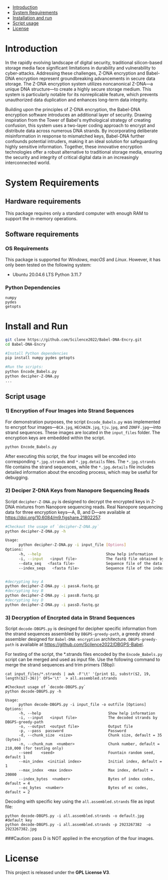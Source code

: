 
- [Introduction](#introduction)
- [System Requirements](#system-requirements)
- [Installation and run](#install-and-run)
- [Script usage](#script-usage)
- [License](#license)


# Introduction
In the rapidly evolving landscape of digital security, traditional silicon-based storage media face significant limitations in durability and vulnerability to cyber-attacks. Addressing these challenges, Z-DNA encryption and Babel-DNA encryption represent groundbreaking advancements in secure data storage. The Z-DNA encryption system utilizes noncanonical Z-DNA—a unique DNA structure—to create a highly secure storage medium. This system is particularly notable for its nonreplicable feature, which prevents unauthorized data duplication and enhances long-term data integrity. 

Building upon the principles of Z-DNA encryption, the Babel-DNA encryption software introduces an additional layer of security. Drawing inspiration from the Tower of Babel's mythological strategy of creating confusion, this system uses a two-layer coding approach to encrypt and distribute data across numerous DNA strands. By incorporating deliberate misinformation in response to mismatched keys, Babel-DNA further confounds potential intruders, making it an ideal solution for safeguarding highly sensitive information. Together, these innovative encryption technologies offer a robust alternative to traditional storage media, ensuring the security and integrity of critical digital data in an increasingly interconnected world.


# System Requirements
## Hardware requirements
This package requires only a standard computer with enough RAM to support the in-memory operations.

## Software requirements
### OS Requirements
This package is supported for *Windows*, *macOS* and *Linux*. 
However, it has only been tested on the following system:
+ Ubuntu 20.04.6 LTS Python 3.11.7

### Python Dependencies

```
numpy
pydes
getopts
```

# Install and Run



```sh
git clone https://github.com/Scilence2022/Babel-DNA-Encry.git
cd Babel-DNA-Encry

#Install Python dependencies
pip install numpy pydes getopts

#Run the scripts:
python Encode_Babels.py
python decipher-Z-DNA.py 
...

```

## Script usage
### 1) Encryption of Four Images into Strand Sequences
For demonstration purposes, the script `Encode_Babels.py` was implemented to encrypt four images—`BCA.jpg`, `HECHAIN.jpg`, `tju.jpg`, and `ZONFF.jpg`—into strand sequences. These images are located in the `input_files` folder. The encryption keys are embedded within the script.

```sh
python Encode_Babels.py
```

After executing this script, the four images will be encoded into corresponding `*.jpg.strands` and `*.jpg.details` files. The `*.jpg.strands` file contains the strand sequences, while the `*.jpg.details` file includes detailed information about the encoding process, which may be useful for debugging.

### 2) Deciper Z-DNA Keys from Nanopore Sequencing Reads
Script `decipher-Z-DNA.py` is designed to decrypt the encrypted keys in Z-DNA mixtures from Nanopore sequencing reads.
Real Nanopore sequencing data for three encryption keys—A, B, and D—are available at  https://doi.org/10.6084/m9.figshare.21802257. 

```sh
#Checkout the usage of `decipher-Z-DNA.py`
python decipher-Z-DNA.py -h

Usage:
      python decipher-Z-DNA.py -i input_file [Options]
Options:
      -h, --help                             Show help information
      -i, --input   <input file>             The fastQ file obtained by Nanopore sequencing
      --data_seq   <fasta file>              Sequence file of the data fragment, default: input_files/data-seq.fa
      --index_seqs   <fasta file>            Sequence file of the index fragments, default: input_files/index-data-seqs.fa


#decrypting key A
python decipher-Z-DNA.py -i passA.fastq.gz
#decrypting key B
python decipher-Z-DNA.py -i passB.fastq.gz
#decrypting key D
python decipher-Z-DNA.py -i passD.fastq.gz

```


### 3) Decryption of Encrpted data in Strand Sequences
Script `decode-DBGPS.py` is desinged for decipher specific information from the strand sequences assembled by `DBGPS-greedy-path`, a greedy strand assembler designed for `Babel-DNA encryption` architecture. `DBGPS-greedy-path` is available at https://github.com/Scilence2022/DBGPS-Babel.

For testing of the script, the *.strands files encoded by the `Encode_Babels.py` script can be merged and used as input file. Use the following command to merge the strand sequences and trim primers (18bp):
```commandline
cat input_files/*.strands | awk -F'\t' '{print $1, substr($2, 19, length($2)-36)}' OFS='\t'  > all.assembled.strands
```

```commandline
#Checkout usage of `decode-DBGPS.py`
python decode-DBGPS.py -h

Usage:
      python decode-DBGPS.py -i input_file -o outfile [Options]
Options:
      -h, --help                              Show help information
      -i, --input   <input file>              The decoded strands by DBGPS-greedy-path
      -o, --output  <output file>             Output file
      -p, --pass  password                    Password
      -d, --chunk_size  <size>                Chunk size, default = 35 (bytes)
      -n, --chunk_num  <number>               Chunk number, default = 210,000 (for testing only)
      --seed    <seed>                        Fountain random seed, default 1
      --min_index  <initial index>            Initial index, default = 1
      --max_index  <max index>                Max index, default = 20000
      --index_bytes  <number>                 Bytes of index codes, default = 4
      --ec_bytes  <number>                    Bytes of ec codes, default = 2
```

Decoding with specific key using the `all.assembled.strands` file as input file:
```
python decode-DBGPS.py -i all.assembled.strands -o default.jpg #default key 
python decode-DBGPS.py -i all.assembled.strands -p 2923267382  -o 2923267382.jpg 
```
###Caution: pass D is NOT applied in the encryption of the four images. 

# License

This project is released under the **GPL License V3**.
